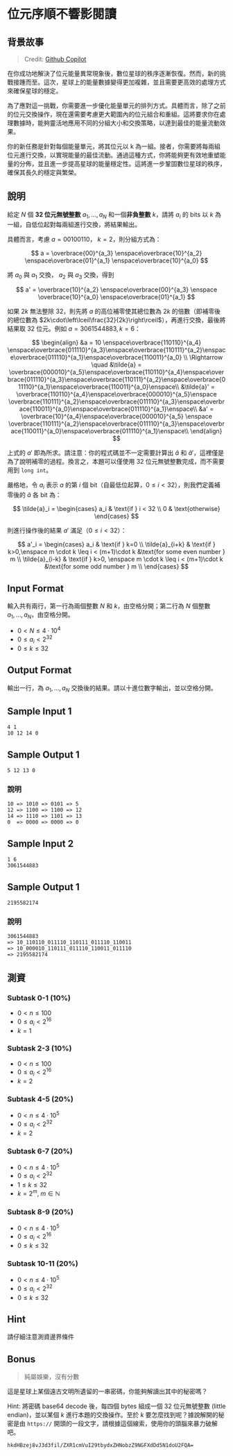 # 位元序順不響影閱讀

## 背景故事

> Credit: [Github Copilot](https://github.com/features/copilot)

在你成功地解決了位元能量異常現象後，數位星球的秩序逐漸恢復。然而，新的挑戰接踵而至。這次，星球上的能量數據變得更加複雜，並且需要更高效的處理方式來確保星球的穩定。

為了應對這一挑戰，你需要進一步優化能量單元的排列方式。具體而言，除了之前的位元交換操作，現在還需要考慮更大範圍內的位元組合和重組。這將要求你在處理數據時，能夠靈活地應用不同的分組大小和交換策略，以達到最佳的能量流動效果。

你的新任務是針對每個能量單元，將其位元以 k 為一組。接者，你需要將每兩組位元進行交換，以實現能量的最佳流動。通過這種方式，你將能夠更有效地重塑能量的分佈，並且進一步提高星球的能量穩定性。這將進一步鞏固數位星球的秩序，確保其長久的穩定與繁榮。

## 說明

給定 $N$ 個 **32 位元無號整數** $a_1, ..., a_N$ 和一個**非負整數** $k$，請將 $a_i$ 的 bits 以 $k$ 為一組，自低位起對每兩組進行交換，將結果輸出。

具體而言，考慮 $a = 00100110$， $k=2$，則分組方式為：

$$
a = \overbrace{00}^{a_3} \enspace\overbrace{10}^{a_2} \enspace\overbrace{01}^{a_1} \enspace\overbrace{10}^{a_0}
$$

將 $a_0$ 與 $a_1$ 交換， $a_2$ 與 $a_3$ 交換，得到

$$
a' = \overbrace{10}^{a_2} \enspace\overbrace{00}^{a_3} \enspace \overbrace{10}^{a_0} \enspace\overbrace{01}^{a_1}
$$

如果 $2k$ 無法整除 $32$，則先將 $a$ 的高位補零使其總位數為 $2k$ 的倍數（即補零後的總位數為 $2k\cdot\left\lceil\frac{32}{2k}\right\rceil$），再進行交換，最後將結果取 $32$ 位元。例如 $a=3061544883, k=6$：

$$
\begin{align}
    &a = 10 \enspace\overbrace{110110}^{a_4} \enspace\overbrace{011110}^{a_3}\enspace\overbrace{110111}^{a_2}\enspace\overbrace{011110}^{a_1}\enspace\overbrace{110011}^{a_0} \\
    \Rightarrow \quad  &\tilde{a} =
        \overbrace{000010}^{a_5}\enspace\overbrace{110110}^{a_4}\enspace\overbrace{011110}^{a_3}\enspace\overbrace{110111}^{a_2}\enspace\overbrace{011110}^{a_1}\enspace\overbrace{110011}^{a_0}\enspace\\
    &\tilde{a}' =
        \overbrace{110110}^{a_4}\enspace\overbrace{000010}^{a_5}\enspace  \overbrace{110111}^{a_2}\enspace\overbrace{011110}^{a_3}\enspace\overbrace{110011}^{a_0}\enspace\overbrace{011110}^{a_1}\enspace\\
    &a' =
         \overbrace{10}^{a_4}\enspace\overbrace{000010}^{a_5} \enspace
         \overbrace{110111}^{a_2}\enspace\overbrace{011110}^{a_3}\enspace\overbrace{110011}^{a_0}\enspace\overbrace{011110}^{a_1}\enspace\\
\end{align}
$$

上式的 $a'$ 即為所求。請注意：你的程式碼並不一定需要計算出 $\tilde{a}$ 和 $\tilde{a}'$，這裡僅是為了說明補零的過程。換言之，本題可以僅使用 32 位元無號整數完成，而不需要用到 `long int`。

嚴格地，令 $a_i$ 表示 $a$ 的第 $i$ 個 bit（自最低位起算，$0\leq i<32$），則我們定義補零後的 $\tilde{a}$ 各 bit 為：

$$
\tilde{a}_i = \begin{cases}
    a_i & \text{if } i < 32 \\
    0 & \text{otherwise}
    \end{cases}
$$

則進行操作後的結果 $a'$ 滿足（$0\leq i < 32$）：

$$
a'_i = \begin{cases}
    a_i & \text{if } k=0 \\
    \tilde{a}_{i+k} & \text{if } k>0,\enspace  m \cdot k \leq i < (m+1)\cdot k &\text{for some even number } m \\
    \tilde{a}_{i-k} & \text{if } k>0, \enspace m \cdot k \leq i < (m+1)\cdot k &\text{for some odd number } m \\
    \end{cases}
$$

## Input Format

輸入共有兩行，第一行為兩個整數 $N$ 和 $k$，由空格分開；第二行為 $N$ 個整數 $a_1, ..., a_N$，由空格分開。

-   $0 < N \leq 4\cdot 10^4$
-   $0 \leq a_i < 2^{32}$
-   $0 \leq k \leq 32$

## Output Format

輸出一行，為 $a_1, ..., a_N$ 交換後的結果。請以十進位數字輸出，並以空格分開。

## Sample Input 1

```
4 1
10 12 14 0
```

## Sample Output 1

```
5 12 13 0
```

### 說明

```
10 => 1010 => 0101 => 5
12 => 1100 => 1100 => 12
14 => 1110 => 1101 => 13
0  => 0000 => 0000 => 0
```

## Sample Input 2

```
1 6
3061544883
```

## Sample Output 1

```
2195582174
```

### 說明

```
3061544883
=> 10_110110_011110_110111_011110_110011
=> 10_000010_110111_011110_110011_011110
=> 2195582174
```

## 測資

### Subtask 0-1 (10%)

-   $0 < n \leq 100$
-   $0\leq a_i < 2^{16}$
-   $k = 1$

### Subtask 2-3 (10%)

-   $0 < n \leq 100$
-   $0\leq a_i < 2^{16}$
-   $k = 2$

### Subtask 4-5 (20%)

-   $0 < n \leq 4\cdot 10^5$
-   $0\leq a_i < 2^{32}$
-   $k = 2$

### Subtask 6-7 (20%)

-   $0 < n \leq 4\cdot 10^5$
-   $0\leq a_i < 2^{32}$
-   $1 \leq k \leq 32$
-   $k = 2^m,\ m\in \mathbb{N}$

### Subtask 8-9 (20%)

-   $0 < n \leq 4\cdot 10^5$
-   $0\leq a_i < 2^{16}$
-   $0 \leq k \leq 32$

### Subtask 10-11 (20%)

-   $0 < n \leq 4\cdot 10^5$
-   $0\leq a_i < 2^{32}$
-   $0 \leq k \leq 32$

## Hint

請仔細注意測資邊界條件

## Bonus

> 純屬娛樂，沒有分數

這是星球上某個遠古文明所遺留的一串密碼，你能夠解讀出其中的秘密嗎？

Hint: 將密碼 base64 decode 後，每四個 bytes 組成一個 32 位元無號整數 (little endian)，並以某個 $k$ 進行本題的交換操作。至於 $k$ 要怎麼找到呢？據說解開的秘密是由 `https://` 開頭的一段文字，請根據這個線索，使用你的頭腦來暴力破解吧。

```
hkdHBzej8vJ3d3fil/ZXR1cmVuI29tbydxZHNobzZ9NGFXdDd5N1doU2FQA=
```
